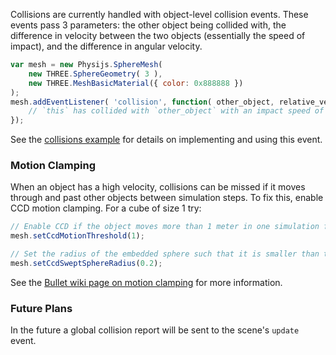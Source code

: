 Collisions are currently handled with object-level collision events. These events pass 3 parameters: the other object being collided with, the difference in velocity between the two objects (essentially the speed of impact), and the difference in angular velocity.

```javascript
var mesh = new Physijs.SphereMesh(
    new THREE.SphereGeometry( 3 ),
    new THREE.MeshBasicMaterial({ color: 0x888888 })
);
mesh.addEventListener( 'collision', function( other_object, relative_velocity, relative_rotation ) {
    // `this` has collided with `other_object` with an impact speed of `relative_velocity` and a rotational force of `relative_rotation`
});
```

See the [collisions example](https://github.com/chandlerprall/Physijs/blob/master/examples/collisions.html) for details on implementing and using this event.

### Motion Clamping

When an object has a high velocity, collisions can be missed if it moves through and past other objects between simulation steps. To fix this, enable CCD motion clamping. For a cube of size 1 try:

```javascript
// Enable CCD if the object moves more than 1 meter in one simulation frame
mesh.setCcdMotionThreshold(1);

// Set the radius of the embedded sphere such that it is smaller than the object
mesh.setCcdSweptSphereRadius(0.2);
```

See the [Bullet wiki page on motion clamping] for more information.

### Future Plans

In the future a global collision report will be sent to the scene's `update` event.


[Bullet wiki page on motion clamping]: http://www.bulletphysics.org/mediawiki-1.5.8/index.php/Anti_tunneling_by_Motion_Clamping